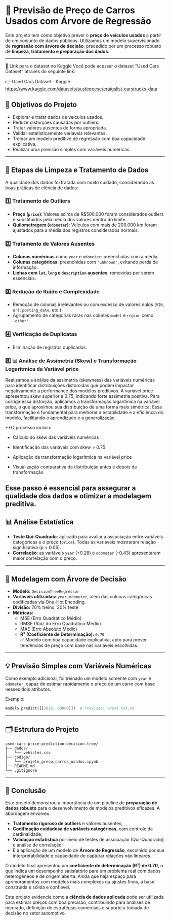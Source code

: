 # 🚗 Previsão de Preço de Carros Usados com Árvore de Regressão

Este projeto tem como objetivo prever o **preço de veículos usados** a partir de um conjunto de dados públicos. Utilizamos um modelo supervisionado de **regressão com árvore de decisão**, precedido por um processo robusto de **limpeza, tratamento e preparação dos dados**.

---
🔗 Link para o dataset no Kaggle
Você pode acessar o dataset "Used Cars Dataset" através do seguinte link:

👉 Used Cars Dataset - Kaggle
https://www.kaggle.com/datasets/austinreese/craigslist-carstrucks-data

## 📌 Objetivos do Projeto

- Explorar e tratar dados de veículos usados.
- Reduzir distorções causadas por outliers.
- Tratar valores ausentes de forma apropriada.
- Validar estatisticamente variáveis relevantes.
- Treinar um modelo preditivo de regressão com boa capacidade explicativa.
- Realizar uma previsão simples com variáveis numéricas.

---

## 🧹 Etapas de Limpeza e Tratamento de Dados

A qualidade dos dados foi tratada com muito cuidado, considerando as boas práticas de ciência de dados:

### 1️⃣ Tratamento de Outliers
- **Preço (`price`)**: Valores acima de R$500.000 foram considerados outliers e substituídos pela média dos valores dentro do limite.
- **Quilometragem (`odometer`)**: Veículos com mais de 200.000 km foram ajustados para a média dos registros considerados normais.

### 2️⃣ Tratamento de Valores Ausentes
- **Colunas numéricas** como `year` e `odometer`: preenchidas com a média.
- **Colunas categóricas**: preenchidas com `'unknown'`, evitando perda de informação.
- **Linhas com `lat`, `long` e `description` ausentes**: removidas por serem essenciais.

### 3️⃣ Redução de Ruído e Complexidade
- Remoção de colunas irrelevantes ou com excesso de valores nulos (`VIN`, `url`, `posting_date`, etc.).
- Agrupamento de categorias raras nas colunas `model` e `region` como `'other'`.

### 4️⃣ Verificação de Duplicatas
- Eliminação de registros duplicados.
### 5️⃣ 📊 Análise de Assimetria (Skew) e Transformação Logarítmica da Variável price
Realizamos a análise da assimetria (skewness) das variáveis numéricas para identificar distribuições distorcidas que podem impactar negativamente a performance dos modelos preditivos. A variável price apresentou skew superior a 0.75, indicando forte assimetria positiva.
Para corrigir essa distorção, aplicamos a transformação logarítmica na variável price, o que aproximou sua distribuição de uma forma mais simétrica. Essa transformação é fundamental para melhorar a estabilidade e a eficiência do modelo, facilitando o aprendizado e a generalização.

**O processo incluiu:

- Cálculo do skew das variáveis numéricas

- Identificação das variáveis com skew > 0.75

- Aplicação da transformação logarítmica na variável price

- Visualização comparativa da distribuição antes e depois da transformação

Esse passo é essencial para assegurar a qualidade dos dados e otimizar a modelagem preditiva.
---

## 📊 Análise Estatística

- **Teste Qui-Quadrado**: aplicado para avaliar a associação entre variáveis categóricas e o preço (`price`). Todas as variáveis mostraram relação significativa (p < 0.05).
- **Correlação**: as variáveis `year` (+0.28) e `odometer` (–0.43) apresentaram maior correlação com o preço.

---

## 🤖 Modelagem com Árvore de Decisão

- **Modelo:** `DecisionTreeRegressor`
- **Variáveis utilizadas:** `year`, `odometer`, além das colunas categóricas codificadas via One-Hot Encoding.
- **Divisão:** 70% treino, 30% teste
- **Métricas:**
  - MSE (Erro Quadrático Médio)
  - RMSE (Raiz do Erro Quadrático Médio)
  - MAE (Erro Absoluto Médio)
  - **R² (Coeficiente de Determinação):** `0.70`  
    ✅ Modelo com boa capacidade explicativa, apto para prever tendências de preço com base nas variáveis escolhidas.

---

## 💡 Previsão Simples com Variáveis Numéricas

Como exemplo adicional, foi treinado um modelo somente com `year` e `odometer`, capaz de estimar rapidamente o preço de um carro com base nesses dois atributos.

Exemplo:
```python
modelo.predict([[2015, 60000]])  # Previsão: ~R$XX.XXX,XX
```

---

## 🗂 Estrutura do Projeto

```
used-cars-price-prediction-decision-tree/
├── dados/
│   └── vehicles.csv
├── codigo/
│   └── projeto_preco_carros_usados.ipynb
├── README.md
└── .gitignore
```

---

## 🧠 Conclusão

Este projeto demonstrou a importância de um pipeline de **preparação de dados robusto** para o desenvolvimento de modelos preditivos eficazes. A abordagem envolveu:

- **Tratamento rigoroso de outliers** e valores ausentes;
- **Codificação cuidadosa de variáveis categóricas**, com controle da cardinalidade;
- **Validação estatística** por meio de testes de associação (Qui-Quadrado) e análise de correlação;
- E a aplicação de um modelo de **Árvore de Regressão**, escolhido por sua interpretabilidade e capacidade de capturar relações não lineares.

O modelo final apresentou um **coeficiente de determinação (R²) de 0.70**, o que indica um desempenho satisfatório para um problema real com dados heterogêneos e de origem aberta. Ainda que haja espaço para aprimoramentos com modelos mais complexos ou ajustes finos, a base construída é sólida e confiável.

Este projeto evidencia como a **ciência de dados aplicada** pode ser utilizada para estimar preços com boa precisão, contribuindo para análises de mercado, definição de estratégias comerciais e suporte à tomada de decisão no setor automotivo.
